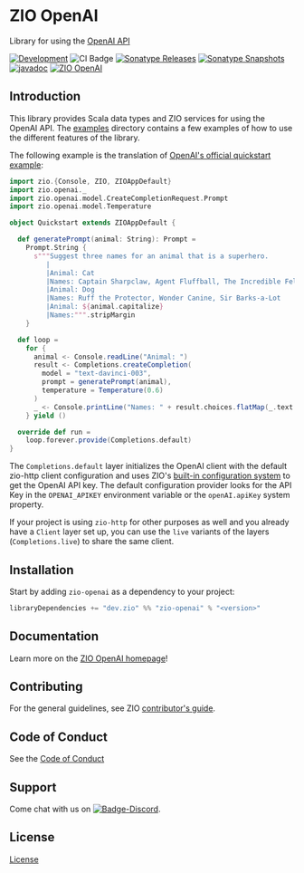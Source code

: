[//]: # (This file was autogenerated using `zio-sbt-website` plugin via `sbt generateReadme` command.)
[//]: # (So please do not edit it manually. Instead, change "docs/index.md" file or sbt setting keys)
[//]: # (e.g. "readmeDocumentation" and "readmeSupport".)

# ZIO OpenAI

Library for using the [OpenAI API](https://beta.openai.com/docs/introduction/overview)

[![Development](https://img.shields.io/badge/Project%20Stage-Development-green.svg)](https://github.com/zio/zio/wiki/Project-Stages) ![CI Badge](https://github.com/zio/zio-openai/workflows/CI/badge.svg) [![Sonatype Releases](https://img.shields.io/nexus/r/https/oss.sonatype.org/dev.zio/zio-openai_2.13.svg?label=Sonatype%20Release)](https://oss.sonatype.org/content/repositories/releases/dev/zio/zio-openai_2.13/) [![Sonatype Snapshots](https://img.shields.io/nexus/s/https/oss.sonatype.org/dev.zio/zio-openai_2.13.svg?label=Sonatype%20Snapshot)](https://oss.sonatype.org/content/repositories/snapshots/dev/zio/zio-openai_2.13/) [![javadoc](https://javadoc.io/badge2/dev.zio/zio-openai-docs_2.13/javadoc.svg)](https://javadoc.io/doc/dev.zio/zio-openai-docs_2.13) [![ZIO OpenAI](https://img.shields.io/github/stars/zio/zio-openai?style=social)](https://github.com/zio/zio-openai)

## Introduction

This library provides Scala data types and ZIO services for using the OpenAI API.
The [examples](https://github.com/zivergetech/zio-openai/tree/main/zio-openai-examples/src/main/scala/zio/openai/examples) directory contains a
few examples
of how to use the different features of the library.

The following example is the translation of [OpenAI's official quickstart example](https://beta.openai.com/docs/quickstart):

```scala
import zio.{Console, ZIO, ZIOAppDefault}
import zio.openai._
import zio.openai.model.CreateCompletionRequest.Prompt
import zio.openai.model.Temperature

object Quickstart extends ZIOAppDefault {

  def generatePrompt(animal: String): Prompt =
    Prompt.String {
      s"""Suggest three names for an animal that is a superhero.
         |
         |Animal: Cat
         |Names: Captain Sharpclaw, Agent Fluffball, The Incredible Feline
         |Animal: Dog
         |Names: Ruff the Protector, Wonder Canine, Sir Barks-a-Lot
         |Animal: ${animal.capitalize}
         |Names:""".stripMargin
    }

  def loop =
    for {
      animal <- Console.readLine("Animal: ")
      result <- Completions.createCompletion(
        model = "text-davinci-003",
        prompt = generatePrompt(animal),
        temperature = Temperature(0.6)
      )
      _ <- Console.printLine("Names: " + result.choices.flatMap(_.text.toOption).mkString(", "))
    } yield ()

  override def run =
    loop.forever.provide(Completions.default)
}
```

The `Completions.default` layer initializes the OpenAI client with the default zio-http client configuration and uses
ZIO's [built-in configuration
system](https://degoes.net/articles/zio-config) to get the OpenAI API key. The default configuration provider looks for
the API Key in the `OPENAI_APIKEY`
environment variable or the `openAI.apiKey` system property.

If your project is using `zio-http` for other purposes as well and you already have a `Client` layer set up, you can use
the `live` variants of the layers (`Completions.live`) to share the same client.

## Installation

Start by adding `zio-openai` as a dependency to your project:

```scala
libraryDependencies += "dev.zio" %% "zio-openai" % "<version>"
```

[//]: # (TODO: Add example section)

[//]: # (## Example)

## Documentation

Learn more on the [ZIO OpenAI homepage](https://zio.dev/zio-flow/)!

## Contributing

For the general guidelines, see ZIO [contributor's guide](https://zio.dev/about/contributing).

## Code of Conduct

See the [Code of Conduct](https://zio.dev/about/code-of-conduct)

## Support

Come chat with us on [![Badge-Discord]][Link-Discord].

[Badge-Discord]: https://img.shields.io/discord/629491597070827530?logo=discord "chat on discord"
[Link-Discord]: https://discord.gg/2ccFBr4 "Discord"

## License

[License](LICENSE)
